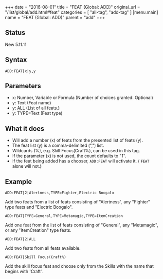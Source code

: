 +++
date = "2016-08-01"
title = "FEAT (Global: ADD)"
original_url = "/list/global/add.html#feat"
categories = [ "all-tag", "add-tag" ]
[menu.main]
    name = "FEAT (Global: ADD)"
    parent = "add"
+++

## Status

New 5.11.11

## Syntax

`ADD:FEAT|x|y,y`

## Parameters

-   x: Number, Variable or Formula (Number of
    choices granted. Optional)
-   y: Text (Feat name)
-   y: ALL (List of all feats.)
-   y: TYPE=Text (Feat type)



What it does
------------

-   Will add a number (x) of feats from the presented list of feats (y).
-   The feat list (y) is a comma-delimited (",") list.
-   Wildcards (%), e.g. Skill Focus(Craft%), can be used in this tag.
-   If the parameter (x) is not used, the count defaults to "1".
-   If the feat being added has a chooser, `ADD:FEAT` will activate it.
    ( `FEAT` alone will not.)

Example
-------

`ADD:FEAT|2|Alertness,TYPE=Fighter,Electric Boogalo`

Add two feats from a list of feats consisting of "Alertness", any
"Fighter" type feats and "Electric Boogalo".

`ADD:FEAT|TYPE=General,TYPE=Metamagic,TYPE=ItemCreation`

Add one feat from the list of feats consisting of "General", any
"Metamagic", or any "ItemCreation" type feats.

`ADD:FEAT|2|ALL`

Add two feats from all feats available.

`ADD:FEAT|Skill Focus(Craft%)`

Add the skill focus feat and choose only from the Skills with the name
that begins with 'Craft'.


